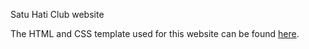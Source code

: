 Satu Hati Club website

The HTML and CSS template used for this website can be found [here](https://html5up.net/big-picture).
